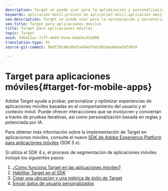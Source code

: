 ```yaml
---
description: Target se puede usar para la optimización y personalización de aplicaciones móviles.
keywords: aplicación móvil;proceso de aplicación móvil;aplicación móvil de target;ubicaciones de target móvil; métricas de éxito de aplicaciones móviles
seo-description: Target se puede usar para la optimización y personalización de aplicaciones móviles.
seo-title: Target para aplicaciones móviles
title: Target para aplicaciones móviles
topic: Target
uuid: 3d6422ac-7cff-4e0d-9cea-64a64cd1a098
translation-type: ht
source-git-commit: 9b8f39240cbbd7a494d74dc0016ed666a58fd870

---
```



# Target para aplicaciones móviles{#target-for-mobile-apps}

Adobe Target ayuda a probar, personalizar y optimizar experiencias de aplicaciones móviles basadas en el comportamiento del usuario y el contexto móvil. Puede ofrecer interacciones que se involucren y conviertan a través de pruebas iterativas, así como personalización basada en reglas y potenciada por IA.

Para obtener más información sobre la implementación de Target en aplicaciones móviles, consulte el nuevo [SDK de Adobe Experience Platform para aplicaciones móviles](https://aep-sdks.gitbook.io/docs/using-mobile-extensions/adobe-target) (SDK 5.x).

Si utiliza el SDK 4.x, el proceso de segmentación de aplicaciones móviles incluye los siguientes pasos:

1. [¿Cómo funciona Target en las aplicaciones móviles?](/help/c-target-mobile-app/mobile-how-target-works-mobile-apps.md)
1. [Habilitar Target en el SDK](/help/c-target-mobile-app/mobile-enable-target-in-sdk.md)
1. [Crear una ubicación y una métrica de éxito de Target](/help/c-target-mobile-app/mobile-create-location-and-metric.md)
1. [Enviar datos de usuario personalizados](/help/c-target-mobile-app/mobile-custom-user-data.md)